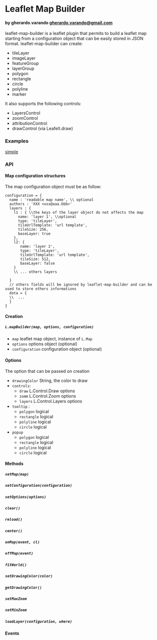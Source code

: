 # Leaflet Map Builder
#### by  gherardo.varando <gherardo.varando@gmail.com>

leaflet-map-builder is a leaflet plugin that permits to build a leaflet map starting from a configuration object that can be easily stored in JSON format.
leaflet-map-builder can create:
-  tileLayer
-  imageLayer
-  featureGroup
-  layerGroup
-  polygon
-  rectangle
-  circle
- polyline
- marker

It also supports the following controls:

- LayersControl
- zoomControl
- attributionControl
- drawControl (via Leafelt.draw)

### Examples

<a href='examples/simple.html'> simple </a>


### API

#### Map configuration structures

The map configuration object must be as follow:

```
configuration = {
  name : 'readable map name', \\ optional
  authors : 'XXX <xxx@aaa.bbb>'
  layers : {
    l1 : { \\the keys of the layer object do not affects the map
      name: 'layer 1', \\optional
      type: 'tileLayer',
      tileUrlTemplate: 'url template',
      tileSize: 256,
      baseLayer: true
    },
    l2: {
       name: 'layer 2',
       type: 'tileLayer',
       tileUrlTemplate: 'url template',
       tileSize: 512,
       baseLayer: false
    }
    \\ ... others layers

  }
  // others fields will be ignored by leaflet-map-builder and can be used to store others informations
  data = {
  \\  ...
  }
}
```

#### Creation

##### `` L.mapBuilder(map, options, configuration) ``
- ``map`` leaflet map object, instance of ``L.Map``
-  ``options`` options object (optional)
- ``configuration`` configuration object (optional)


#### Options

The option that can be passed on creation
- ``drawingColor`` String, the color to draw
- ``controls``:
  - ``draw`` L.Control.Draw options
  - ``zomm`` L.Control.Zoom options
  - ``layers`` L.Control.Layers options
- ``tooltip`` :
   - ``polygon`` logical
   - ``rectangle``  logical
   - ``polyline`` logical
   - ``circle`` logical
- ``popup``   
  - ``polygon`` logical
  - ``rectangle``  logical
  - ``polyline`` logical
  - ``circle`` logical

#### Methods

##### ``setMap(map)``

##### ``setConfiguration(configuration)``

##### ``setOptions(options)``

##### ``clear()``

##### ``reload()``

##### ``center()``

##### ``onMap(event, cl)``

##### ``offMap(event)``

##### ``fitWorld()``

##### ``setDrawingColor(color)``

##### ``getDrawingColor()``

##### ``setMaxZoom``

##### ``setMinZoom``

##### ``loadLayer(configuration, where)``


#### Events
